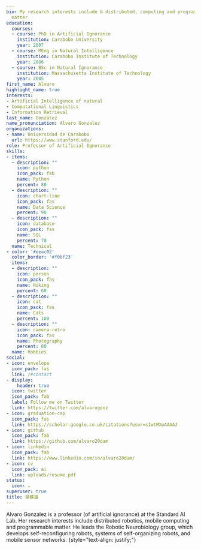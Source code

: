 ```yaml
---
bio: My research interests include & distributed, computing and programmable
  matter.
education:
  courses:
  - course: PhD in Artificial Ignorance
    institution: Carabobo University
    year: 2007
  - course: MEng in Natural Intelligence
    institution: Carabobo Institute of Technology
    year: 2006
  - course: BSc in Natural Ignorance
    institution: Massachusetts Institute of Technology
    year: 2005
first_name: Alvaro
highlight_name: true
interests:
- Artificial Intelligence of natural
- Computational Linguistics
- Information Retrieval
last_name: Gonzalez
name_pronunciation: Alvaro Gonzalez
organizations:
- name: Universidad de Carabobo
  url: https://www.stanford.edu/
role: Professor of Artificial Ignorance
skills:
- items:
  - description: ""
    icon: python
    icon_pack: fab
    name: Python
    percent: 80
  - description: ""
    icon: chart-line
    icon_pack: fas
    name: Data Science
    percent: 90
  - description: ""
    icon: database
    icon_pack: fas
    name: SQL
    percent: 70
  name: Technical
- color: '#eeac02'
  color_border: '#f0bf23'
  items:
  - description: ""
    icon: person
    icon_pack: fas
    name: Hiking
    percent: 60
  - description: ""
    icon: cat
    icon_pack: fas
    name: Cats
    percent: 100
  - description: ""
    icon: camera-retro
    icon_pack: fas
    name: Photography
    percent: 80
  name: Hobbies
social:
- icon: envelope
  icon_pack: fas
  link: /#contact
- display:
    header: true
  icon: twitter
  icon_pack: fab
  label: Follow me on Twitter
  link: https://twitter.com/alvarogonz
- icon: graduation-cap
  icon_pack: fas
  link: https://scholar.google.co.uk/citations?user=sIwtMXoAAAAJ
- icon: github
  icon_pack: fab
  link: https://github.com/alvaro20dam
- icon: linkedin
  icon_pack: fab
  link: https://www.linkedin.com/in/alvaro20dam/
- icon: cv
  icon_pack: ai
  link: uploads/resume.pdf
status:
  icon: ☕️
superuser: true
title: 吳健雄
---
```


Alvaro Gonzalez is a professor (of artificial ignorance) at the Standard AI Lab. Her research interests include distributed robotics, mobile computing and programmable matter. He leads the Robotic Neurobiology group, which develops self-reconfiguring robots, systems of self-organizing robots, and mobile sensor networks.
{style="text-align: justify;"}
